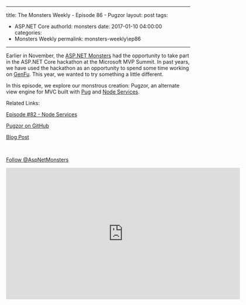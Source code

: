 
---
title: The Monsters Weekly - Episode 86 -  Pugzor
layout: post
tags: 
  - ASP.NET Core
authorId: monsters
date: 2017-01-10 04:00:00
categories:
  - Monsters Weekly
permalink: monsters-weekly\ep86
---

<p>Earlier in November, the <a href="http://aspnetmonsters.com/2016/01/welcome/">ASP.NET Monsters</a> had the opportunity to take part in the ASP.NET Core hackathon at the Microsoft MVP Summit. In past years, we have used the hackathon as an opportunity to spend some time working on <a href="https://github.com/MisterJames/GenFu">GenFu</a>. This year, we wanted to try something a little different.</p><p>In this episode, we explore our monstrous creation: Pugzor, an alternate view engine for MVC built with <a href="https://pugjs.org/api/getting-started.html">Pug</a>&nbsp;and <a href="https://github.com/aspnet/javascriptservices">Node Services</a>.</p><p>Related Links:</p><p><a href="https://channel9.msdn.com/Series/aspnetmonsters/ASPNET-Monsters-82-Node-Services">Episode #82 - Node Services</a></p><p><a href="https://github.com/AspNetMonsters/pugzor">Pugzor on GitHub</a></p><p><a href="https://aspnetmonsters.com/2016/11/2016-11-22-creating-a-new-view-engine-in-asp-net-core/">Blog Post </a></p><p>&nbsp;</p><p><a class="twitter-follow-button" href="https://twitter.com/AspNetMonsters">Follow @AspNetMonsters</a></p> 


<iframe src='https://channel9.msdn.com/Series/aspnetmonsters/ASPNET-Monsters-86-Pugzor/player' width='640' height='360' allowFullScreen frameBorder='0'></iframe>
